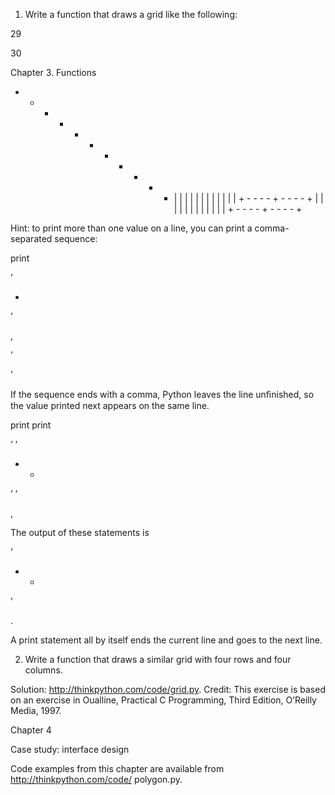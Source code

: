 1. Write a function that draws a grid like the following:

29

30

Chapter 3. Functions

+ - - - - + - - - - + | | | | | | | | | | | | + - - - - + - - - - + | | | | | | | | | | | | + - - - - + - - - - +

Hint: to print more than one value on a line, you can print a comma-separated sequence:

print

’

+

’

,

’



’

If the sequence ends with a comma, Python leaves the line unﬁnished, so the value printed next appears on the same line.

print print

’ ’

+ -

’ ’

,

The output of these statements is

’

+ -

’

.

A print statement all by itself ends the current line and goes to the next line.

2. Write a function that draws a similar grid with four rows and four columns.

Solution: http://thinkpython.com/code/grid.py. Credit: This exercise is based on an exercise in Oualline, Practical C Programming, Third Edition, O’Reilly Media, 1997.

Chapter 4

Case study: interface design

Code examples from this chapter are available from http://thinkpython.com/code/ polygon.py.